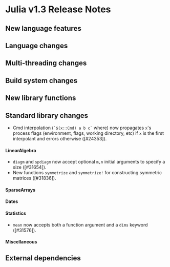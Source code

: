 Julia v1.3 Release Notes
========================

New language features
---------------------


Language changes
----------------


Multi-threading changes
-----------------------


Build system changes
--------------------


New library functions
---------------------


Standard library changes
------------------------

* Cmd interpolation (``` `$(x::Cmd) a b c` ``` where) now propagates `x`'s process flags (environment, flags, working directory, etc) if `x` is the first interpolant and errors otherwise ([#24353]).

#### LinearAlgebra

* `diagm` and `spdiagm` now accept optional `m,n` initial arguments to specify a size ([#31654]).
* New functions `symmetrize` and `symmetrize!` for constructing symmetric matrices ([#31836]).

#### SparseArrays


#### Dates


#### Statistics

* `mean` now accepts both a function argument and a `dims` keyword ([#31576]).

#### Miscellaneous



External dependencies
---------------------


<!--- generated by NEWS-update.jl: -->
